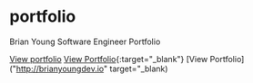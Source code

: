 # portfolio
Brian Young Software Engineer Portfolio

<a href="http://brianyoungdev.io" target="_blank">View portfolio</a>
[View Portfolio](http://brianyoungdev.io){:target="_blank"}
[View Portfolio]("http://brianyoungdev.io" target="_blank)
